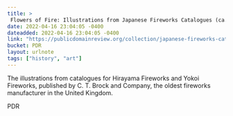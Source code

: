```yaml
---
title: > 
 Flowers of Fire: Illustrations from Japanese Fireworks Catalogues (ca. 1880s)
date: 2022-04-16 23:04:05 -0400
dateadded: 2022-04-16 23:04:05 -0400
link: "https://publicdomainreview.org/collection/japanese-fireworks-catalogues"
bucket: PDR
layout: urlnote
tags: ["history", "art"]
--- 
```

The illustrations from catalogues for Hirayama Fireworks and Yokoi Fireworks, published by C. T. Brock and Company, the oldest fireworks manufacturer in the United Kingdom.
 <!-- end excerpt --> 
<div class='bucket'><a class='internal-link' src='_notes/buckets/PDR'>PDR</a></div> 
